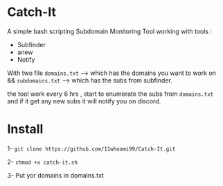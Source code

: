 # Catch-It
A simple bash scripting Subdomain Monitoring Tool working with tools :

- Subfinder 
- anew
- Notify 

With two file `domains.txt` --> which has the domains you want to work on && `subdomains.txt` --> which has the subs from subfinder.

the tool work every 6 hrs , start to enumerate the subs from `domains.txt` and if it get any new subs it will notify you on discord.

# Install 

1- `git clone https://github.com/11whoami99/Catch-It.git`

2- `chmod +x catch-it.sh`

3- Put yor domains in domains.txt
